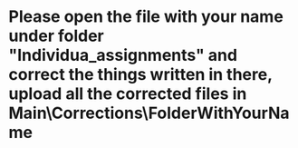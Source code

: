 # Please open the file with your name under folder "Individua_assignments" and correct the things written in there, upload all the corrected files in Main\Corrections\FolderWithYourName